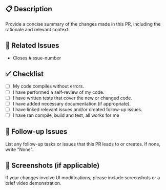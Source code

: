 
## 📋 Description

Provide a concise summary of the changes made in this PR, including the rationale and relevant context.

## 💪 Related Issues

- Closes #issue-number

## ✅ Checklist

- [ ] My code compiles without errors.
- [ ] I have performed a self-review of my code.
- [ ] I have written tests that cover the new or changed code.
- [ ] I have added necessary documentation (if appropriate).
- [ ] I have linked relevant issues and/or created follow-up issues.
- [ ] I have ran compile, build and test, all works for me

## 🔗 Follow-up Issues

List any follow-up tasks or issues that this PR leads to or creates. If none, write "None".


## 📸 Screenshots (if applicable)

If your changes involve UI modifications, please include screenshots or a brief video demonstration.
